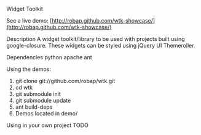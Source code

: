 Widget Toolkit

See a live demo: [http://robap.github.com/wtk-showcase/](http://robap.github.com/wtk-showcase/)

Description
A widget toolkit/library to be used with projects built using google-closure.
These widgets can be styled using jQuery UI Themeroller.

Dependencies
python
apache ant

Using the demos:
1. git clone git://github.com/robap/wtk.git
2. cd wtk
3. git submodule init
4. git submodule update
5. ant build-deps
6. Demos located in demo/

Using in your own project
TODO